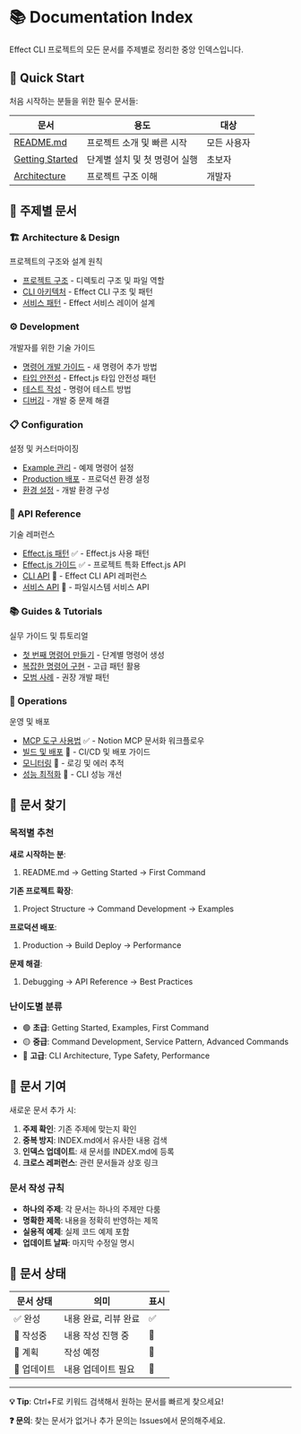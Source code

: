 # 📚 Documentation Index

Effect CLI 프로젝트의 모든 문서를 주제별로 정리한 중앙 인덱스입니다.

## 🚀 Quick Start

처음 시작하는 분들을 위한 필수 문서들:

| 문서 | 용도 | 대상 |
|------|------|------|
| [README.md](../README.md) | 프로젝트 소개 및 빠른 시작 | 모든 사용자 |
| [Getting Started](./guides/GETTING_STARTED.md) | 단계별 설치 및 첫 명령어 실행 | 초보자 |
| [Architecture](./architecture/OVERVIEW.md) | 프로젝트 구조 이해 | 개발자 |

## 📖 주제별 문서

### 🏗️ Architecture & Design
프로젝트의 구조와 설계 원칙

- [프로젝트 구조](./architecture/PROJECT_STRUCTURE.md) - 디렉토리 구조 및 파일 역할
- [CLI 아키텍처](./architecture/CLI_ARCHITECTURE.md) - Effect CLI 구조 및 패턴
- [서비스 패턴](./architecture/SERVICE_PATTERN.md) - Effect 서비스 레이어 설계

### ⚙️ Development
개발자를 위한 기술 가이드

- [명령어 개발 가이드](./development/COMMAND_DEVELOPMENT.md) - 새 명령어 추가 방법
- [타입 안전성](./development/TYPE_SAFETY.md) - Effect.js 타입 안전성 패턴
- [테스트 작성](./development/TESTING.md) - 명령어 테스트 방법
- [디버깅](./development/DEBUGGING.md) - 개발 중 문제 해결

### 📋 Configuration
설정 및 커스터마이징

- [Example 관리](./configuration/EXAMPLES.md) - 예제 명령어 설정
- [Production 배포](./configuration/PRODUCTION.md) - 프로덕션 환경 설정
- [환경 설정](./configuration/ENVIRONMENT.md) - 개발 환경 구성

### 🔧 API Reference
기술 레퍼런스

- [Effect.js 패턴](./api/EFFECT_PATTERNS.md) ✅ - Effect.js 사용 패턴
- [Effect.js 가이드](./effect-js-guide.md) ✅ - 프로젝트 특화 Effect.js API
- [CLI API](./api/CLI_API.md) 📝 - Effect CLI API 레퍼런스
- [서비스 API](./api/SERVICE_API.md) 📝 - 파일시스템 서비스 API

### 📚 Guides & Tutorials
실무 가이드 및 튜토리얼

- [첫 번째 명령어 만들기](./guides/FIRST_COMMAND.md) - 단계별 명령어 생성
- [복잡한 명령어 구현](./guides/ADVANCED_COMMANDS.md) - 고급 패턴 활용
- [모범 사례](./guides/BEST_PRACTICES.md) - 권장 개발 패턴

### 🚨 Operations
운영 및 배포

- [MCP 도구 사용법](./operations/MCP_USAGE.md) ✅ - Notion MCP 문서화 워크플로우
- [빌드 및 배포](./operations/BUILD_DEPLOY.md) 📝 - CI/CD 및 배포 가이드
- [모니터링](./operations/MONITORING.md) 📝 - 로깅 및 에러 추적
- [성능 최적화](./operations/PERFORMANCE.md) 📝 - CLI 성능 개선

## 🎯 문서 찾기

### 목적별 추천

**새로 시작하는 분**:
1. README.md → Getting Started → First Command

**기존 프로젝트 확장**:
1. Project Structure → Command Development → Examples

**프로덕션 배포**:
1. Production → Build Deploy → Performance

**문제 해결**:
1. Debugging → API Reference → Best Practices

### 난이도별 분류

- 🟢 **초급**: Getting Started, Examples, First Command
- 🟡 **중급**: Command Development, Service Pattern, Advanced Commands
- 🔴 **고급**: CLI Architecture, Type Safety, Performance

## 📝 문서 기여

새로운 문서 추가 시:

1. **주제 확인**: 기존 주제에 맞는지 확인
2. **중복 방지**: INDEX.md에서 유사한 내용 검색
3. **인덱스 업데이트**: 새 문서를 INDEX.md에 등록
4. **크로스 레퍼런스**: 관련 문서들과 상호 링크

### 문서 작성 규칙

- **하나의 주제**: 각 문서는 하나의 주제만 다룸
- **명확한 제목**: 내용을 정확히 반영하는 제목
- **실용적 예제**: 실제 코드 예제 포함
- **업데이트 날짜**: 마지막 수정일 명시

## 🔄 문서 상태

| 문서 상태 | 의미 | 표시 |
|-----------|------|------|
| ✅ 완성 | 내용 완료, 리뷰 완료 | ✅ |
| 🚧 작성중 | 내용 작성 진행 중 | 🚧 |
| 📝 계획 | 작성 예정 | 📝 |
| 🔄 업데이트 | 내용 업데이트 필요 | 🔄 |

---

**💡 Tip**: Ctrl+F로 키워드 검색해서 원하는 문서를 빠르게 찾으세요!

**❓ 문의**: 찾는 문서가 없거나 추가 문의는 Issues에서 문의해주세요.